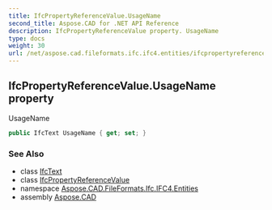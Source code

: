 ```yaml
---
title: IfcPropertyReferenceValue.UsageName
second_title: Aspose.CAD for .NET API Reference
description: IfcPropertyReferenceValue property. UsageName
type: docs
weight: 30
url: /net/aspose.cad.fileformats.ifc.ifc4.entities/ifcpropertyreferencevalue/usagename/
---
```

## IfcPropertyReferenceValue.UsageName property

UsageName

```csharp
public IfcText UsageName { get; set; }
```

### See Also

* class [IfcText](../../../aspose.cad.fileformats.ifc.ifc4.types/ifctext/)
* class [IfcPropertyReferenceValue](../)
* namespace [Aspose.CAD.FileFormats.Ifc.IFC4.Entities](../../ifcpropertyreferencevalue/)
* assembly [Aspose.CAD](../../../)


